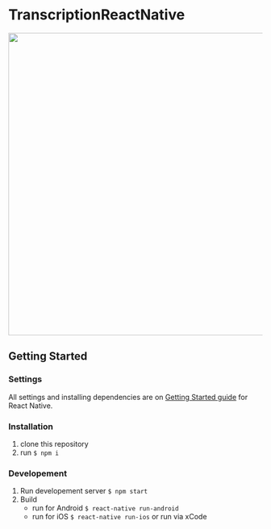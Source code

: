 # TranscriptionReactNative
<p align="center"><img src="https://github.com/martinwairegi/TranscriptionReactNative/images/previews.png?raw=true" width="600"></p>

## Getting Started

### Settings
All settings and installing dependencies are on [Getting Started guide](https://facebook.github.io/react-native/docs/getting-started.html) for React Native.

### Installation
1. clone this repository
2. run `$ npm i`

### Developement
1. Run developement server `$ npm start` 
2. Build
    - run for Android `$ react-native run-android`
    - run for iOS `$ react-native run-ios` or run via xCode
